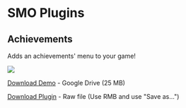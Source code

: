 # SMO Plugins

## Achievements
Adds an achievements' menu to your game!

![](https://github.com/SMO-Valadorn/RPGMV/blob/master/Screenshots/Categories.png)

[Download Demo](https://drive.google.com/file/d/1xVN0ftHod9JvGbM3M1xWSW2-6OaJSLr5/view?usp=sharing) - Google Drive (25 MB)

[Download Plugin](https://raw.githubusercontent.com/SMO-Valadorn/RPGMV/master/Plugins/SMO_Achievements.js) - Raw file (Use RMB and use "Save as...")
